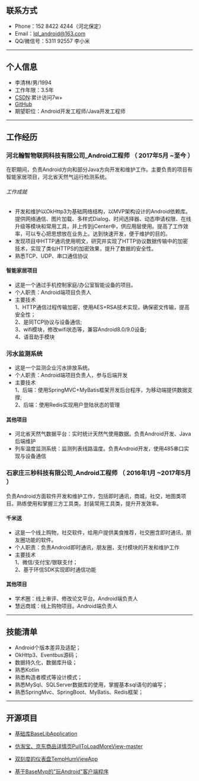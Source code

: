 ## 联系方式
- Phone：152 8422 4244（河北保定）
- Email：lql_android@163.com
- QQ/微信号：5311 92557 李小米
---
## 个人信息
 - 李清林/男/1994
 - 工作年限：3.5年
 - [CSDN]( https://blog.csdn.net/qq_15037349 ):累计访问7w+
 - [GitHub](https://github.com/LiQinglin007)
 - 期望职位：Android开发工程师/Java开发工程师
---
## 工作经历
### 河北翰智物联网科技有限公司_Android工程师 （ 2017年5月 ~至今 ）
在职期间，负责Android方向和部分Java方向开发和维护工作。主要负责的项目有智能家居项目，河北省天然气运行检测系统。
###### 工作成就
* 开发和维护以OkHttp3为基础网络结构，以MVP架构设计的Android依赖库。提供网络通信、图片加载、多样式Dialog、时间选择器、动态申请权限、在线升级等模块和常用工具，并上传到jCenter中，供应用层使用。提高了工作效率，可以专心把思想放在业务上。达到快速开发，便于维护的目的。
* 发现项目中HTTP通讯使用明文，研究并实现了HTTP协议数据传输中的加密技术，实现了类似HTTPS的加密效果，提升了数据的安全性。
* 熟悉TCP、UDP、串口通信协议
#### 智能家居项目 
* 这是一个通过手机控制家庭/办公室智能设备的项目。
* 个人职责：Android端项目负责人
* 主要技术<br>
  1、HTTP通信过程传输加密，使用AES+RSA技术实现，确保密文传输，提高安全性；<br>
  2、是同TCP协议与设备通信;<br>
  3、wifi模块，修改wifi状态等，兼容Android8.0/9.0设备;<br>
  4、语音助手模块
### 污水监测系统 
* 这是一个监测企业污水排放系统。
* 个人职责：Android端项目负责人，参与后端开发
* 主要技术<br>
  1、后端：使用SpringMVC+MyBatis框架开发后台程序，为移动端提供数据支撑;<br>
  2、后端：使用Redis实现用户登陆状态的管理<br>
#### 其他项目
* 河北省天然气数据平台：实时统计天然气使用数据。负责Android开发、Java后端维护
* 列车温度监测系统：监测列表线路温度。负责Android开发，使用485串口实现与设备通信
### 石家庄三秒科技有限公司_Android工程师 （ 2016年1月 ~2017年5月 ）
负责Android方面软件开发和维护工作，包括即时通讯，商城，社交，地图类项目。熟练使用和掌握三方工具类。封装常用工具类，提升开发效率。
#### 千米送 
* 这是一个线上购物，社交软件，给用户提供美食推荐，社交圈含即时通讯，朋友圈功能的软件。
* 个人职责：负责Android即时通讯，朋友圈，支付模块的开发和维护工作
* 主要技术<br>
  1、微信/支付宝/银联支付；<br>
  2、基于环信SDK实现即时通信功能
#### 其他项目
* 学术圈：线上审评、修改论文平台。Android端负责人
* 慧远商城：线上购物项目。Android端负责人
---
## 技能清单
* Android个版本差异及适配； 
* OkHttp3、Eventbus源码；
* 数据持久化，数据库升级；
* 熟悉Kotlin
* 熟悉构造者模式等设计模式；
* 熟悉MySql、SQLServer数据库的使用，掌握基本sql语句的编写；
* 熟悉SpringMvc、SpringBoot、MyBatis、Redis框架；
---
## 开源项目
* [基础库BaseLibApplication](https://github.com/LiQinglin007/BaseLibApplication)

* [仿淘宝、京东商品详情页PullToLoadMoreView-master](https://github.com/LiQinglin007/PullToLoadMoreView-master )

* [双刻度的仪表盘TempHumViewApp](https://github.com/LiQinglin007/TempHumViewApp )

* [基于BaseMvp的"玩Android"客户端程序](https://github.com/LiQinglin007/OpenAppMVP)

  
